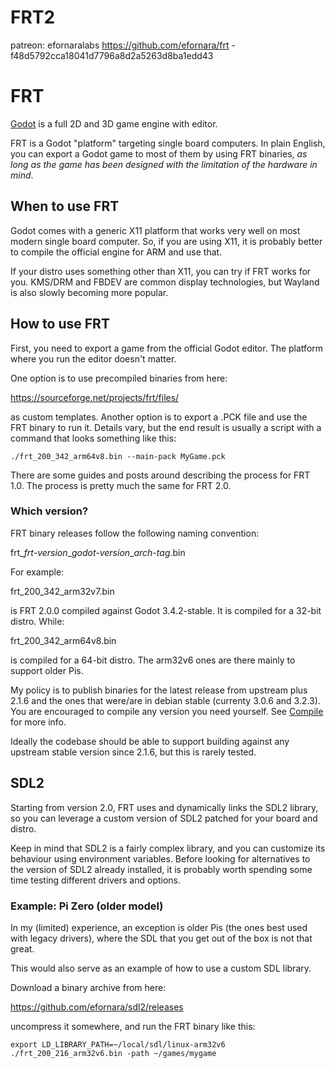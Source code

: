 FRT2
====

patreon: efornaralabs
https://github.com/efornara/frt - f48d5792cca18041d7796a8d2a5263d8ba1edd43

FRT
===

[Godot](https://godotengine.org) is a full 2D and 3D game engine with editor.

FRT is a Godot "platform" targeting single board computers. In plain English,
you can export a Godot game to most of them by using FRT binaries, *as long as
the game has been designed with the limitation of the hardware in mind*.

## When to use FRT

Godot comes with a generic X11 platform that works very well on most
modern single board computer. So, if you are using X11, it is probably
better to compile the official engine for ARM and use that.

If your distro uses something other than X11, you can try if FRT works
for you. KMS/DRM and FBDEV are common display technologies, but Wayland
is also slowly becoming more popular.

## How to use FRT

First, you need to export a game from the official Godot editor.
The platform where you run the editor doesn't matter.

One option is to use precompiled binaries from here:

<https://sourceforge.net/projects/frt/files/>

as custom templates. Another option is to export a .PCK file and use
the FRT binary to run it. Details vary, but the end result is usually
a script with a command that looks something like this:

    ./frt_200_342_arm64v8.bin --main-pack MyGame.pck

There are some guides and posts around describing the process for FRT 1.0.
The process is pretty much the same for FRT 2.0.

### Which version?

FRT binary releases follow the following naming convention:

frt\_*frt-version*\_*godot-version*\_*arch-tag*.bin

For example:

frt\_200\_342\_arm32v7.bin

is FRT 2.0.0 compiled against Godot 3.4.2-stable. It is compiled for
a 32-bit distro. While:

frt\_200\_342\_arm64v8.bin

is compiled for a 64-bit distro.
The arm32v6 ones are there mainly to support older Pis.

My policy is to publish binaries for the latest release from upstream
plus 2.1.6 and the ones that were/are in debian stable (currenty 3.0.6
and 3.2.3). You are encouraged to compile any version you need yourself.
See [Compile](doc/Compile.md) for more info.

Ideally the codebase should be able to support building against any
upstream stable version since 2.1.6, but this is rarely tested.

## SDL2

Starting from version 2.0, FRT uses and dynamically links the SDL2 library,
so you can leverage a custom version of SDL2 patched for your board and
distro.

Keep in mind that SDL2 is a fairly complex library, and you can customize
its behaviour using environment variables. Before looking for alternatives
to the version of SDL2 already installed, it is probably worth spending some
time testing different drivers and options.

### Example: Pi Zero (older model)

In my (limited) experience, an exception is older Pis (the ones best used
with legacy drivers), where the SDL that you get out of the box is not
that great.

This would also serve as an example of how to use a custom SDL library.

Download a binary archive from here:

<https://github.com/efornara/sdl2/releases>

uncompress it somewhere, and run the FRT binary like this:

    export LD_LIBRARY_PATH=~/local/sdl/linux-arm32v6
    ./frt_200_216_arm32v6.bin -path ~/games/mygame
